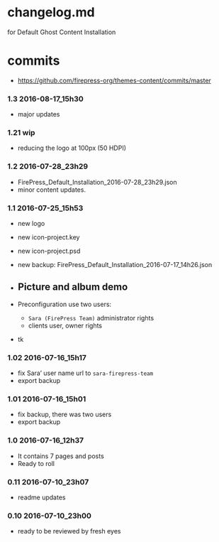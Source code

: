 # changelog.md 
for Default Ghost Content Installation

# commits
- https://github.com/firepress-org/themes-content/commits/master

### 1.3 2016-08-17_15h30
- major updates

### 1.21 wip
- reducing the logo at 100px (50 HDPI)

### 1.2 2016-07-28_23h29
- FirePress_Default_Installation_2016-07-28_23h29.json
- minor content updates.

### 1.1 2016-07-25_15h53
- new logo
- new icon-project.key
- new icon-project.psd

- new backup: FirePress_Default_Installation_2016-07-17_14h26.json
- Picture and album demo
	- 
- Preconfiguration use two users: 
	- `Sara (FirePress Team)` administrator rights
	- clients user, owner rights
- tk

### 1.02 2016-07-16_15h17
- fix Sara’ user name url to `sara-firepress-team`
- export backup

### 1.01 2016-07-16_15h01
- fix backup, there was two users
- export backup

### 1.0 2016-07-16_12h37
- It contains 7 pages and posts
- Ready to roll

### 0.11 2016-07-10_23h07
- readme updates

### 0.10 2016-07-10_23h00
- ready to be reviewed by fresh eyes